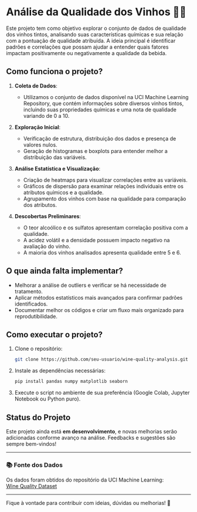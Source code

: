 # Análise da Qualidade dos Vinhos 🍇🍷

Este projeto tem como objetivo explorar o conjunto de dados de qualidade dos vinhos tintos, analisando suas características químicas e sua relação com a pontuação de qualidade atribuída. A ideia principal é identificar padrões e correlações que possam ajudar a entender quais fatores impactam positivamente ou negativamente a qualidade da bebida.

## Como funciona o projeto?

1. **Coleta de Dados**:
   - Utilizamos o conjunto de dados disponível na UCI Machine Learning Repository, que contém informações sobre diversos vinhos tintos, incluindo suas propriedades químicas e uma nota de qualidade variando de 0 a 10.

2. **Exploração Inicial**:
   - Verificação de estrutura, distribuição dos dados e presença de valores nulos.
   - Geração de histogramas e boxplots para entender melhor a distribuição das variáveis.

3. **Análise Estatística e Visualização**:
   - Criação de heatmaps para visualizar correlações entre as variáveis.
   - Gráficos de dispersão para examinar relações individuais entre os atributos químicos e a qualidade.
   - Agrupamento dos vinhos com base na qualidade para comparação dos atributos.

4. **Descobertas Preliminares**:
   - O teor alcoólico e os sulfatos apresentam correlação positiva com a qualidade.
   - A acidez volátil e a densidade possuem impacto negativo na avaliação do vinho.
   - A maioria dos vinhos analisados apresenta qualidade entre 5 e 6.

## O que ainda falta implementar?

- Melhorar a análise de outliers e verificar se há necessidade de tratamento.
- Aplicar métodos estatísticos mais avançados para confirmar padrões identificados.
- Documentar melhor os códigos e criar um fluxo mais organizado para reprodutibilidade.

## Como executar o projeto?

1. Clone o repositório:
   ```bash
   git clone https://github.com/seu-usuario/wine-quality-analysis.git
   ```
2. Instale as dependências necessárias:
   ```bash
   pip install pandas numpy matplotlib seaborn
   ```
3. Execute o script no ambiente de sua preferência (Google Colab, Jupyter Notebook ou Python puro).

## Status do Projeto

Este projeto ainda está **em desenvolvimento**, e novas melhorias serão adicionadas conforme avanço na análise. Feedbacks e sugestões são sempre bem-vindos!

---

### 📚 Fonte dos Dados
Os dados foram obtidos do repositório da UCI Machine Learning:  
[Wine Quality Dataset](https://archive.ics.uci.edu/ml/machine-learning-databases/wine-quality/winequality-red.csv)

---

Fique à vontade para contribuir com ideias, dúvidas ou melhorias! 🚀

